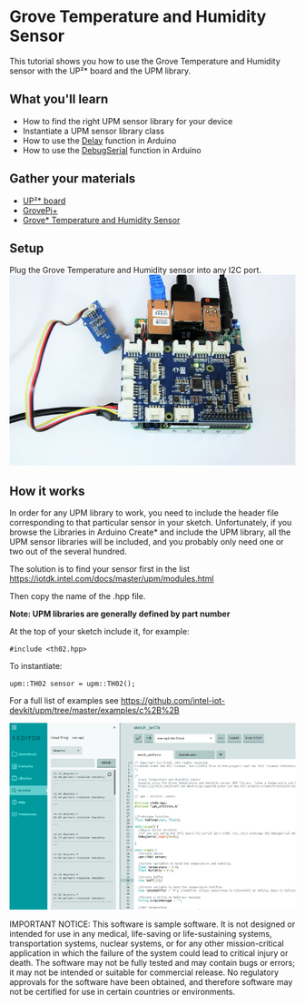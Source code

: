 # Grove Temperature and Humidity Sensor
This tutorial shows you how to use the Grove Temperature and Humidity sensor with the UP²\* board and the UPM library.

## What you'll learn
* How to find the right UPM sensor library for your device
* Instantiate a UPM sensor library class
* How to use the [Delay](https://www.arduino.cc/reference/en/language/functions/time/delay/) function in Arduino
* How to use the [DebugSerial](https://www.arduino.cc/reference/en/language/functions/communication/serial/) function in Arduino

## Gather your materials
* [UP²\* board](http://www.up-board.org/upsquared)
* [GrovePi+](http://wiki.seeedstudio.com/wiki/GrovePi%2b)
* [Grove\* Temperature and Humidity Sensor](https://upm.mraa.io/sensorDetail.html?name=th02)

## Setup
Plug the Grove Temperature and Humidity sensor into any I2C port.  
![](images/temp-hum0.jpg)

## How it works
In order for any UPM library to work, you need to include the header file corresponding to that particular sensor in your sketch. Unfortunately, if you browse the Libraries in Arduino Create\* and include the UPM library, all the UPM sensor libraries will be included, and you probably only need one or two out of the several hundred.

The solution is to find your sensor first in the list https://iotdk.intel.com/docs/master/upm/modules.html 

Then copy the name of the .hpp file.

**Note: UPM libraries are generally defined by part number**

At the top of your sketch include it, for example:
```
#include <th02.hpp>
```
To instantiate:
```
upm::TH02 sensor = upm::TH02();
```

For a full list of examples see https://github.com/intel-iot-devkit/upm/tree/master/examples/c%2B%2B

![](images/temp-hum1.png)

IMPORTANT NOTICE: This software is sample software. It is not designed or intended for use in any medical, life-saving or life-sustaining systems, transportation systems, nuclear systems, or for any other mission-critical application in which the failure of the system could lead to critical injury or death. The software may not be fully tested and may contain bugs or errors; it may not be intended or suitable for commercial release. No regulatory approvals for the software have been obtained, and therefore software may not be certified for use in certain countries or environments.
